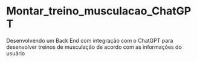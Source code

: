 # Montar_treino_musculacao_ChatGPT
Desenvolvendo um Back End com integração com o ChatGPT para desenvolver treinos de musculação de acordo com as informações do usuário
